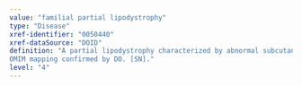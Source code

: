 ```yaml
---
value: "familial partial lipodystrophy"
type: "Disease"
xref-identifier: "0050440"
xref-dataSource: "DOID"
definition: "A partial lipodystrophy characterized by abnormal subcutaneous adipose tissue distribution beginning in late childhood or early adult life.|Xref MGI.
OMIM mapping confirmed by DO. [SN]."
level: "4"
---
```

